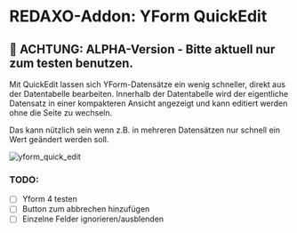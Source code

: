 # REDAXO-Addon: YForm QuickEdit

## :construction: ACHTUNG: ALPHA-Version - Bitte aktuell nur zum testen benutzen.

Mit QuickEdit lassen sich YForm-Datensätze ein wenig schneller, direkt aus der Datentabelle bearbeiten. Innerhalb der Datentabelle wird der eigentliche Datensatz in einer kompakteren Ansicht angezeigt und kann editiert werden ohne die Seite zu wechseln.

Das kann nützlich sein wenn z.B. in mehreren Datensätzen nur schnell ein Wert geändert werden soll.

![yform_quick_edit](https://user-images.githubusercontent.com/2708231/149215990-ede6a98d-ef73-41ea-9b3c-d226430cbd09.png)

### TODO:

- [ ] Yform 4 testen
- [ ] Button zum abbrechen hinzufügen
- [ ] Einzelne Felder ignorieren/ausblenden

